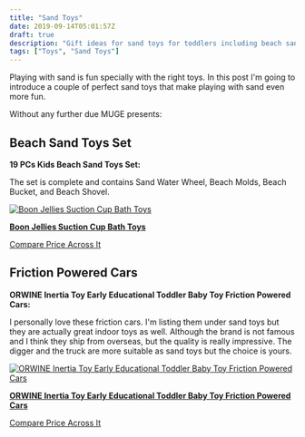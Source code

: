 ```yaml
---
title: "Sand Toys"
date: 2019-09-14T05:01:57Z
draft: true
description: "Gift ideas for sand toys for toddlers including beach sand toys set, suction cup bath toyd, and friction forward cars"
tags: ["Toys", "Sand Toys"]
---
```


<!-- # Ultimate Sand Toys Guide -->
Playing with sand is fun specially with the right toys. In this post I'm going to introduce a couple of perfect sand toys that make playing with sand even more fun.

Without any further due MUGE presents:

## Beach Sand Toys Set
**19 PCs Kids Beach Sand Toys Set:**

The set is complete and contains Sand Water Wheel, Beach Molds, Beach Bucket, and Beach Shovel.

[![Boon Jellies Suction Cup Bath Toys](https://images-na.ssl-images-amazon.com/images/I/91CBY5Oq3JL._SL500_.jpg)](https://www.amazon.com/gp/product/B06XZQ9196/ref=ppx_yo_dt_b_asin_title_o03_s00?ie=UTF8&amp;psc=1&_encoding=UTF8&tag=didellc-20&linkCode=ur2&linkId=0e62c87b146eb329d64b76d9ff168eb7&camp=1789&creative=9325)

[**Boon Jellies Suction Cup Bath Toys**](https://www.amazon.com/gp/product/B06XZQ9196/ref=ppx_yo_dt_b_asin_title_o03_s00?ie=UTF8&amp;psc=1&_encoding=UTF8&tag=didellc-20&linkCode=ur2&linkId=0e62c87b146eb329d64b76d9ff168eb7&camp=1789&creative=9325)


[Compare Price Across It](http://comparepriceacross.com:1313/?sqr=Beach%20Sand%20Toys%20Set)

<!--more-->

<script async src="https://pagead2.googlesyndication.com/pagead/js/adsbygoogle.js"></script>
<!-- cpa -->
<ins class="adsbygoogle"
     style="display:block"
     data-ad-client="ca-pub-2843564932689995"
     data-ad-slot="3526097725"
     data-ad-format="auto"
     data-full-width-responsive="true"></ins>
<script>
     (adsbygoogle = window.adsbygoogle || []).push({});
</script>

## Friction Powered Cars
**ORWINE Inertia Toy Early Educational Toddler Baby Toy Friction Powered Cars:**

I personally love these friction cars. I'm listing them under sand toys but they are actually great indoor toys as well. Although the brand is not famous and I think they ship from overseas, but the quality is really impressive. The digger and the truck are more suitable as sand toys but the choice is yours.

[![ORWINE Inertia Toy Early Educational Toddler Baby Toy Friction Powered Cars](https://images-na.ssl-images-amazon.com/images/I/610NOTjnF7L._SL500_.jpg)](https://www.amazon.com/gp/product/B07487BCKW/ref=ppx_yo_dt_b_asin_title_o03_s00?ie=UTF8&amp;psc=1&_encoding=UTF8&tag=didellc-20&linkCode=ur2&linkId=0e62c87b146eb329d64b76d9ff168eb7&camp=1789&creative=9325)

[**ORWINE Inertia Toy Early Educational Toddler Baby Toy Friction Powered Cars**](https://www.amazon.com/gp/product/B07487BCKW/ref=ppx_yo_dt_b_asin_title_o03_s00?ie=UTF8&amp;psc=1&_encoding=UTF8&tag=didellc-20&linkCode=ur2&linkId=0e62c87b146eb329d64b76d9ff168eb7&camp=1789&creative=9325)

[Compare Price Across It](http://comparepriceacross.com:1313/?sqr=Friction%20Powered%20Cars)
